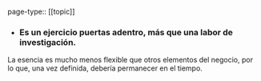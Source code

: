 page-type:: [[topic]]
- ### Es un ejercicio puertas adentro, más que una labor de investigación.

La esencia es mucho menos flexible que otros elementos del negocio, por lo que, una vez definida, debería permanecer en el tiempo.


